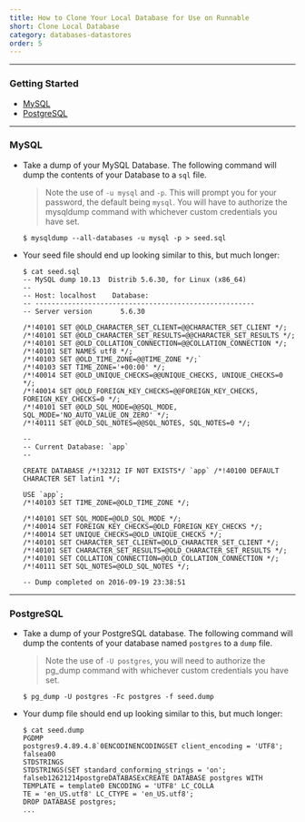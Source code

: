 ```yaml
---
title: How to Clone Your Local Database for Use on Runnable
short: Clone Local Database
category: databases-datastores
order: 5
---
```


---

### Getting Started

* [MySQL](#mysql)
* [PostgreSQL](#postgresql)

---

### MySQL
* Take a dump of your MySQL Database. The following command will dump the contents of your Database to a `sql` file.

  > Note the use of `-u mysql` and `-p`. This will prompt you for your password, the default being `mysql`.
  You will have to authorize the mysqldump command with whichever custom credentials you have set.

  ```
  $ mysqldump --all-databases -u mysql -p > seed.sql
  ```

* Your seed file should end up looking similar to this, but much longer:

  ```
  $ cat seed.sql
  -- MySQL dump 10.13  Distrib 5.6.30, for Linux (x86_64)
  --
  -- Host: localhost    Database:
  -- ------------------------------------------------------
  -- Server version       5.6.30

  /*!40101 SET @OLD_CHARACTER_SET_CLIENT=@@CHARACTER_SET_CLIENT */;
  /*!40101 SET @OLD_CHARACTER_SET_RESULTS=@@CHARACTER_SET_RESULTS */;
  /*!40101 SET @OLD_COLLATION_CONNECTION=@@COLLATION_CONNECTION */;
  /*!40101 SET NAMES utf8 */;
  /*!40103 SET @OLD_TIME_ZONE=@@TIME_ZONE */;`
  /*!40103 SET TIME_ZONE='+00:00' */;
  /*!40014 SET @OLD_UNIQUE_CHECKS=@@UNIQUE_CHECKS, UNIQUE_CHECKS=0 */;
  /*!40014 SET @OLD_FOREIGN_KEY_CHECKS=@@FOREIGN_KEY_CHECKS, FOREIGN_KEY_CHECKS=0 */;
  /*!40101 SET @OLD_SQL_MODE=@@SQL_MODE, SQL_MODE='NO_AUTO_VALUE_ON_ZERO' */;
  /*!40111 SET @OLD_SQL_NOTES=@@SQL_NOTES, SQL_NOTES=0 */;

  --
  -- Current Database: `app`
  --

  CREATE DATABASE /*!32312 IF NOT EXISTS*/ `app` /*!40100 DEFAULT CHARACTER SET latin1 */;

  USE `app`;
  /*!40103 SET TIME_ZONE=@OLD_TIME_ZONE */;

  /*!40101 SET SQL_MODE=@OLD_SQL_MODE */;
  /*!40014 SET FOREIGN_KEY_CHECKS=@OLD_FOREIGN_KEY_CHECKS */;
  /*!40014 SET UNIQUE_CHECKS=@OLD_UNIQUE_CHECKS */;
  /*!40101 SET CHARACTER_SET_CLIENT=@OLD_CHARACTER_SET_CLIENT */;
  /*!40101 SET CHARACTER_SET_RESULTS=@OLD_CHARACTER_SET_RESULTS */;
  /*!40101 SET COLLATION_CONNECTION=@OLD_COLLATION_CONNECTION */;
  /*!40111 SET SQL_NOTES=@OLD_SQL_NOTES */;

  -- Dump completed on 2016-09-19 23:38:51
  ```

---

### PostgreSQL
* Take a dump of your PostgreSQL database. The following command will dump the contents of your database named `postgres` to a `dump` file.
  > Note the use of `-U postgres`, you will need to authorize the pg_dump command with whichever custom credentials you have set.

  ```
  $ pg_dump -U postgres -Fc postgres -f seed.dump
  ```

* Your dump file should end up looking similar to this, but much longer:

  ```
  $ cat seed.dump
  PGDMP
  postgres9.4.89.4.8`0ENCODINENCODINGSET client_encoding = 'UTF8';
  falsea00
  STDSTRINGS
  STDSTRINGS(SET standard_conforming_strings = 'on';
  falseb12621214postgreDATABASExCREATE DATABASE postgres WITH TEMPLATE = template0 ENCODING = 'UTF8' LC_COLLA
  TE = 'en_US.utf8' LC_CTYPE = 'en_US.utf8';
  DROP DATABASE postgres;
  ...
  ```
